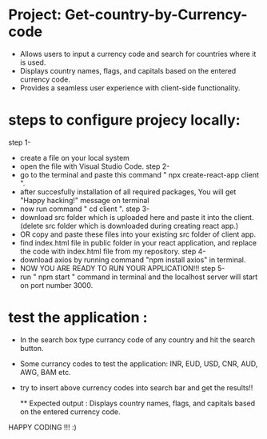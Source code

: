 # Project: Get-country-by-Currency-code
- Allows users to input a currency code and search for countries where it is used.
- Displays country names, flags, and capitals based on the entered currency code.
- Provides a seamless user experience with client-side functionality.

# steps to configure projecy locally:
step 1- 
- create a file on your local system
- open the file with Visual Studio Code.
step 2-
- go to the terminal and paste this command " npx create-react-app client ".
- after succesfully installation of all required packages, You will get "Happy hacking!" message on terminal
- now run command " cd client ".
step 3-
- download src folder which is uploaded here and paste it into the client. (delete src folder which is downloaded during creating react app.)
- OR copy and paste these files into your existing src folder of client app.
- find index.html file in public folder in your react application, and replace the code with index.html file from my repository.
step 4-
- download axios by running command "npm install axios" in terminal.
- NOW YOU ARE READY TO RUN YOUR APPLICATION!!!
step 5-
- run " npm start " command in terminal and the localhost server will start on port number 3000.

# test the application :
- In the search box type currancy code of any country and hit the search button.
- Some currancy codes to test the application: INR, EUD, USD, CNR, AUD, AWG, BAM etc.
- try to insert above currency codes into search bar and get the results!!
  
  ** Expected output : Displays country names, flags, and capitals based on the entered currency code. 

HAPPY CODING !!! :)
